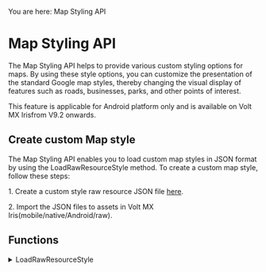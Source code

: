                             

You are here: Map Styling API

Map Styling API
===============

The Map Styling API helps to provide various custom styling options for maps. By using these style options, you can customize the presentation of the standard Google map styles, thereby changing the visual display of features such as roads, businesses, parks, and other points of interest.

This feature is applicable for Android platform only and is available on Volt MX Irisfrom V9.2 onwards.
<!-- This feature is applicable for Android platform only and is available on Volt MX Irisfrom V8.2 onwards. -->

Create custom Map style
-----------------------

The Map Styling API enables you to load custom map styles in JSON format by using the LoadRawResourceStyle method. To create a custom map style, follow these steps:

1\. Create a custom style raw resource JSON file [here](https://mapstyle.withgoogle.com/).

2\. Import the JSON files to assets in Volt MX Iris(mobile/native/Android/raw).

Functions
---------


<details close markdown="block"><summary>LoadRawResourceStyle</summary>

* * *

### Syntax

```

mapObject.loadRawResourceStyle(rawJsonFile,stylingCallback)
```

### Input Parameters
  
| Parameter | Description |
| --- | --- |
| rawJsonFile | Name of the file added in the raw folder of native Android. |
| stylingCallback | Callback to be invoked. |

### Example

```

var mapObject = new voltmx.ui.Map({}, {}, {});
mapObject.loadRawResourceStyle("style", stylingCallback);

function stylingCallback(booleanFlag, resource) {
    if (booleanFlag == true)

        voltmx.print("Styling is successful-" + resource);
    else
        voltmx.print("Styling failed-" + resource);
}
```

> **_Note:_** This API returns true if the style is successfully parsed, and false if any problems are detected with MapStyleOptions. Such problems include unparsable styling JSON, unrecognized feature type, unrecognized element type or invalid styler keys, or the provided resource file is not found. If the return value is false, the current style is left unchanged.

### Return Values

| Return Value | Description |
| --- | --- |
| Boolean | true/false. Indicates whether the styling is successful or not. |
| String | Name of the resource file (JSON) passed to the API. |

### Clearing the Custom Styling

Provide the resource file as null to clear the applied custom styling.

```

mapObject.loadRawResourceStyle(null,stylingCallback);
```

### IDE/CodeGen requirements

None.

### Platform Availability

Android.

* * *

![](resources/prettify/onload.png)
